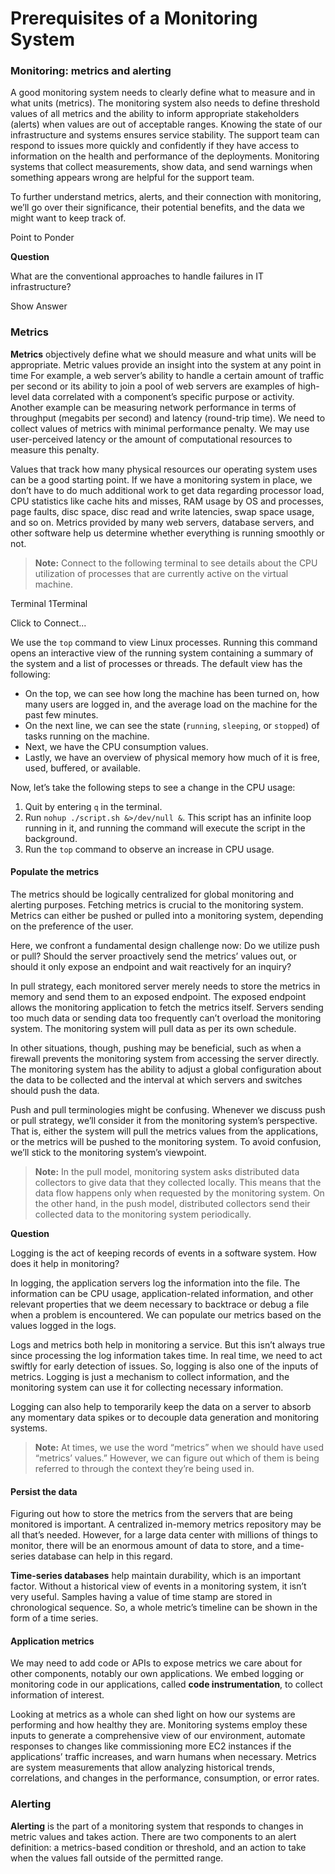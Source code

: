 # Prerequisites of a Monitoring System

### Monitoring: metrics and alerting <a href="#monitoring-metrics-and-alerting-0" id="monitoring-metrics-and-alerting-0"></a>

A good monitoring system needs to clearly define what to measure and in what units (metrics). The monitoring system also needs to define threshold values of all metrics and the ability to inform appropriate stakeholders (alerts) when values are out of acceptable ranges. Knowing the state of our infrastructure and systems ensures service stability. The support team can respond to issues more quickly and confidently if they have access to information on the health and performance of the deployments. Monitoring systems that collect measurements, show data, and send warnings when something appears wrong are helpful for the support team.

To further understand metrics, alerts, and their connection with monitoring, we’ll go over their significance, their potential benefits, and the data we might want to keep track of.

Point to Ponder

**Question**

What are the conventional approaches to handle failures in IT infrastructure?

Show Answer

### Metrics <a href="#metrics-0" id="metrics-0"></a>

**Metrics** objectively define what we should measure and what units will be appropriate. Metric values provide an insight into the system at any point in time For example, a web server’s ability to handle a certain amount of traffic per second or its ability to join a pool of web servers are examples of high-level data correlated with a component’s specific purpose or activity. Another example can be measuring network performance in terms of throughput (megabits per second) and latency (round-trip time). We need to collect values of metrics with minimal performance penalty. We may use user-perceived latency or the amount of computational resources to measure this penalty.

Values that track how many physical resources our operating system uses can be a good starting point. If we have a monitoring system in place, we don’t have to do much additional work to get data regarding processor load, CPU statistics like cache hits and misses, RAM usage by OS and processes, page faults, disc space, disc read and write latencies, swap space usage, and so on. Metrics provided by many web servers, database servers, and other software help us determine whether everything is running smoothly or not.

> **Note:** Connect to the following terminal to see details about the CPU utilization of processes that are currently active on the virtual machine.

Terminal 1Terminal

Click to Connect...

We use the `top` command to view Linux processes. Running this command opens an interactive view of the running system containing a summary of the system and a list of processes or threads. The default view has the following:

* On the top, we can see how long the machine has been turned on, how many users are logged in, and the average load on the machine for the past few minutes.
* On the next line, we can see the state (`running`, `sleeping`, or `stopped`) of tasks running on the machine.
* Next, we have the CPU consumption values.
* Lastly, we have an overview of physical memory how much of it is free, used, buffered, or available.

Now, let’s take the following steps to see a change in the CPU usage:

1. Quit by entering `q` in the terminal.
2. Run `nohup ./script.sh &>/dev/null &`. This script has an infinite loop running in it, and running the command will execute the script in the background.
3. Run the `top` command to observe an increase in CPU usage.

#### Populate the metrics <a href="#populate-the-metrics-0" id="populate-the-metrics-0"></a>

The metrics should be logically centralized for global monitoring and alerting purposes. Fetching metrics is crucial to the monitoring system. Metrics can either be pushed or pulled into a monitoring system, depending on the preference of the user.

Here, we confront a fundamental design challenge now: Do we utilize push or pull? Should the server proactively send the metrics’ values out, or should it only expose an endpoint and wait reactively for an inquiry?

In pull strategy, each monitored server merely needs to store the metrics in memory and send them to an exposed endpoint. The exposed endpoint allows the monitoring application to fetch the metrics itself. Servers sending too much data or sending data too frequently can’t overload the monitoring system. The monitoring system will pull data as per its own schedule.

In other situations, though, pushing may be beneficial, such as when a firewall prevents the monitoring system from accessing the server directly. The monitoring system has the ability to adjust a global configuration about the data to be collected and the interval at which servers and switches should push the data.

Push and pull terminologies might be confusing. Whenever we discuss push or pull strategy, we’ll consider it from the monitoring system’s perspective. That is, either the system will pull the metrics values from the applications, or the metrics will be pushed to the monitoring system. To avoid confusion, we’ll stick to the monitoring system’s viewpoint.

> **Note:** In the pull model, monitoring system asks distributed data collectors to give data that they collected locally. This means that the data flow happens only when requested by the monitoring system. On the other hand, in the push model, distributed collectors send their collected data to the monitoring system periodically.

**Question**

Logging is the act of keeping records of events in a software system. How does it help in monitoring?

In logging, the application servers log the information into the file. The information can be CPU usage, application-related information, and other relevant properties that we deem necessary to backtrace or debug a file when a problem is encountered. We can populate our metrics based on the values logged in the logs.

Logs and metrics both help in monitoring a service. But this isn’t always true since processing the log information takes time. In real time, we need to act swiftly for early detection of issues. So, logging is also one of the inputs of metrics. Logging is just a mechanism to collect information, and the monitoring system can use it for collecting necessary information.

Logging can also help to temporarily keep the data on a server to absorb any momentary data spikes or to decouple data generation and monitoring systems.

> **Note:** At times, we use the word “metrics” when we should have used “metrics’ values.” However, we can figure out which of them is being referred to through the context they’re being used in.

#### Persist the data <a href="#persist-the-data-0" id="persist-the-data-0"></a>

Figuring out how to store the metrics from the servers that are being monitored is important. A centralized in-memory metrics repository may be all that’s needed. However, for a large data center with millions of things to monitor, there will be an enormous amount of data to store, and a time-series database can help in this regard.

**Time-series databases** help maintain durability, which is an important factor. Without a historical view of events in a monitoring system, it isn’t very useful. Samples having a value of time stamp are stored in chronological sequence. So, a whole metric’s timeline can be shown in the form of a time series.

#### Application metrics <a href="#application-metrics-0" id="application-metrics-0"></a>

We may need to add code or APIs to expose metrics we care about for other components, notably our own applications. We embed logging or monitoring code in our applications, called **code instrumentation**, to collect information of interest.

Looking at metrics as a whole can shed light on how our systems are performing and how healthy they are. Monitoring systems employ these inputs to generate a comprehensive view of our environment, automate responses to changes like commissioning more EC2 instances if the applications’ traffic increases, and warn humans when necessary. Metrics are system measurements that allow analyzing historical trends, correlations, and changes in the performance, consumption, or error rates.

### Alerting <a href="#alerting-1" id="alerting-1"></a>

**Alerting** is the part of a monitoring system that responds to changes in metric values and takes action. There are two components to an alert definition: a metrics-based condition or threshold, and an action to take when the values fall outside of the permitted range.

